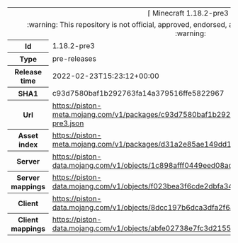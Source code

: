 <html><table>
<tr><td colspan="2" align="center"><img width="0" height="0"><br/>⌈ Minecraft 1.18.2-pre3 ⌋<br/><img width="0" height="0"></td></tr>
<tr><td colspan="2" align="center"><img width="0" height="0"><br/>
:warning: This repository is not official, approved, endorsed, associated or connected with Mojang :warning:
<br/><img width="0" height="0"></td></tr>
<tr><th>Id</th><td>1.18.2-pre3</td></tr>
<tr><th>Type</th><td>pre-releases</td></tr>
<tr><th>Release time</th><td>2022-02-23T15:23:12+00:00</td></tr>
<tr><th>SHA1</th><td>c93d7580baf1b292763fa14a379516ffe5822967</td></tr>
<tr><th>Url</th><td><a href="https://piston-meta.mojang.com/v1/packages/c93d7580baf1b292763fa14a379516ffe5822967/1.18.2-pre3.json">https://piston-meta.mojang.com/v1/packages/c93d7580baf1b292763fa14a379516ffe5822967/1.18.2-pre3.json</a></td></tr>
<tr><th>Asset index</th><td><a href="https://piston-meta.mojang.com/v1/packages/d31a2e85ae149dd1b1a7070b22cb8887892fda6c/1.18.json">https://piston-meta.mojang.com/v1/packages/d31a2e85ae149dd1b1a7070b22cb8887892fda6c/1.18.json</a></td></tr>
<tr><th>Server</th><td><a href="https://piston-data.mojang.com/v1/objects/1c898afff0449eed08ad8036aaa4c652952035de/server.jar">https://piston-data.mojang.com/v1/objects/1c898afff0449eed08ad8036aaa4c652952035de/server.jar</a></td></tr>
<tr><th>Server mappings</th><td><a href="https://piston-data.mojang.com/v1/objects/f023bea3f6cde2dbfa340649d19e163de93224e8/server.txt">https://piston-data.mojang.com/v1/objects/f023bea3f6cde2dbfa340649d19e163de93224e8/server.txt</a></td></tr>
<tr><th>Client</th><td><a href="https://piston-data.mojang.com/v1/objects/8dcc197b6dca3dfa2f6a0d5d3f0ff79de39b4700/client.jar">https://piston-data.mojang.com/v1/objects/8dcc197b6dca3dfa2f6a0d5d3f0ff79de39b4700/client.jar</a></td></tr>
<tr><th>Client mappings</th><td><a href="https://piston-data.mojang.com/v1/objects/abfe02738e7fc3d2155dd258ec66c8e25f033c5e/client.txt">https://piston-data.mojang.com/v1/objects/abfe02738e7fc3d2155dd258ec66c8e25f033c5e/client.txt</a></td></tr>
</table></html>